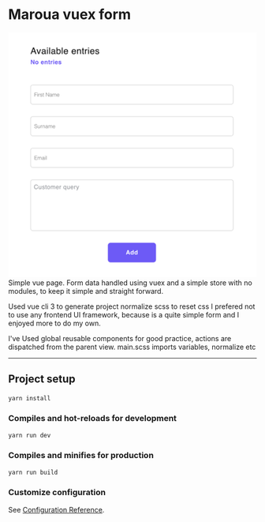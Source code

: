 # Maroua vuex form
![](./public/readme-image.png)
Simple vue page. Form data handled using vuex and a simple store with no modules, to keep it simple and straight forward.

Used vue cli 3 to generate project
normalize scss to reset css
I prefered not to use any frontend UI framework, because is a quite simple form and I enjoyed more to do my own.

I've Used global reusable components for good practice, actions are dispatched from the parent view.
main.scss imports variables, normalize etc


-----

## Project setup
```
yarn install
```
### Compiles and hot-reloads for development
```
yarn run dev
```

### Compiles and minifies for production
```
yarn run build
```

### Customize configuration
See [Configuration Reference](https://cli.vuejs.org/config/).
